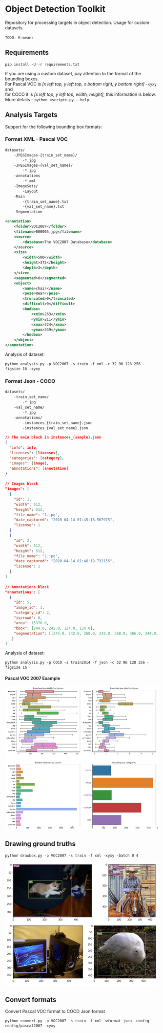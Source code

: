 # Object Detection Toolkit
Repository for processing targets in object detection. Usage for custom datasets. 

`TODO: K-means`

## Requirements
```
pip install -U -r requirements.txt
```
If you are using a custom dataset, pay attention to the format of the bounding boxes.</br>
For Pascal VOC is *[x left top, y left top, x bottom right, y bottom right]* `-xyxy` and </br>
for COCO it is *[x left top, y left top, width, height]*, this information is below.</br>
More details - ` python <script>.py --help `

## Analysis Targets
Support for the following bounding box formats:
### Format XML - Pascal VOC
```txt
datasets/
    -JPEGImages-{train_set_name}/
        -*.jpg
    -JPEGImages-{val_set_name}/
        -*.jpg
    -annotations
        -*.xml
    -ImageSets/
        -Layout
	-Main
	    -{train_set_name}.txt
	    -{val_set_name}.txt
	-Segmentation
```

```xml
<annotation>
	<folder>VOC2007</folder>
	<filename>000005.jpg</filename>
	<source>
		<database>The VOC2007 Database</database>
	</source>
	<size>
		<width>500</width>
		<height>375</height>
		<depth>3</depth>
	</size>
	<segmented>0</segmented>
	<object>
		<name>chair</name>
		<pose>Rear</pose>
		<truncated>0</truncated>
		<difficult>0</difficult>
		<bndbox>
			<xmin>263</xmin>
			<ymin>211</ymin>
			<xmax>324</xmax>
			<ymax>339</ymax>
		</bndbox>
	</object>
</annotation>
```
Analysis of dataset:
```
python analysis.py -p VOC2007 -s train -f xml -c 32 96 128 256 -figsize 16 -xyxy
```

### Format Json - COCO
```txt
datasets/
    -train_set_name/
        -*.jpg
    -val_set_name/
        -*.jpg
    -annotations/
        -instances_{train_set_name}.json
        -instances_{val_set_name}.json
```

```json
// The main block in instances_{sample}.json
{
  "info": info,
  "licenses": [licenses],
  "categories": [category],
  "images": [image],
  "annotations": [annotation]
}

// Images block
"images": [
  {
    "id": 1,
    "width": 512,
    "height": 512,
    "file_name": "1.jpg",
    "date_captured": "2020-04-14 01:45:18.567975",
    "license": 1
  }
  {
    "id": 2,
    "width": 512,
    "height": 512,
    "file_name": "2.jpg",
    "date_captured": "2020-04-14 01:46:19.732156",
    "license": 1
  }
]

// Annotations block
"annotations": [
  {
    "id": 5,
    "image_id": 1,
    "category_id": 2,
    "iscrowd": 0,
    "area": 15376.0,
    "bbox": [244.0, 242.0, 124.0, 124.0],
    "segmentation": [[244.0, 242.0, 368.0, 242.0, 368.0, 366.0, 244.0, 366.0]]
   }
]
```

Analysis of dataset:
```
python analysis.py -p COCO -s train2014 -f json -c 32 96 128 256 -figsize 16
```
#### Pascal VOC 2007 Example
<img src="/img/pascal2007.jpg" alt="drawing" width="600"/>

## Drawing ground truths
```
python drawbox.py -p VOC2007 -s train -f xml -xyxy -batch 0 4
```
<img src="/img/pascalgt.png" alt="drawing" width="600"/>

## Convert formats
Convert Pascal VOC format to COCO Json format
```
python convert.py -p VOC2007 -s train -f xml -wformat json -config config/pascal2007 -xyxy
```
